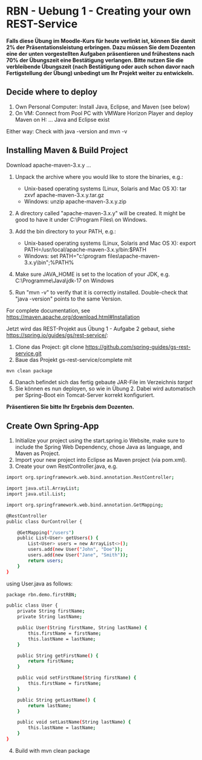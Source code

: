 # RBN - Uebung 1 - Creating your own REST-Service

**Falls diese Übung im Moodle-Kurs für heute verlinkt ist, können Sie damit 2% der Präsentationsleistung erbringen. Dazu müssen Sie 
dem Dozenten eine der unten vorgestellten Aufgaben präsentieren und frühestens nach 70% der Übungszeit eine Bestätigung verlangen. Bitte nutzen Sie die verbleibende 
Übungszeit (nach Bestätigung oder auch schon davor nach Fertigstellung der Übung) unbedingt um Ihr Projekt weiter zu entwickeln.**

## Decide where to deploy

1. Own Personal Computer: Install Java, Eclipse, and Maven (see below)
2. On VM: Connect from Pool PC with VMWare Horizon Player and deploy Maven on H: ... Java and Eclipse exist

Either way: Check with java -version and mvn -v

## Installing Maven & Build Project
    
Download apache-maven-3.x.y ...   
    
1. Unpack the archive where you would like to store the binaries, e.g.:
   * Unix-based operating systems (Linux, Solaris and Mac OS X):
      tar zxvf apache-maven-3.x.y.tar.gz
   * Windows:
      unzip apache-maven-3.x.y.zip

2. A directory called "apache-maven-3.x.y" will be created. It might be good to have it under C:\Program Files\ on Windows.

3. Add the bin directory to your PATH, e.g.:

    * Unix-based operating systems (Linux, Solaris and Mac OS X):
      export PATH=/usr/local/apache-maven-3.x.y/bin:$PATH
    * Windows:
      set PATH="c:\program files\apache-maven-3.x.y\bin";%PATH%

4. Make sure JAVA_HOME is set to the location of your JDK, e.g. C:\Programme\Java\jdk-17 on Windows

5. Run "mvn -v" to verify that it is correctly installed. Double-check that "java -version" points to the same Version.

For complete documentation, see https://maven.apache.org/download.html#Installation

Jetzt wird das REST-Projekt aus Übung 1 - Aufgabe 2 gebaut, siehe https://spring.io/guides/gs/rest-service/:

1. Clone das Project: git clone https://github.com/spring-guides/gs-rest-service.git
2. Baue das Projekt gs-rest-service/complete mit 
```bash
mvn clean package
```
4. Danach befindet sich das fertig gebaute JAR-File im Verzeichnis *target*
5. Sie können es nun deployen, so wie in Übung 2. Dabei wird automatisch per Spring-Boot ein Tomcat-Server korrekt konfiguriert.

**Präsentieren Sie bitte Ihr Ergebnis dem Dozenten.**

## Create Own Spring-App

1. Initialize your project using the start.spring.io Website, make sure to include the Spring Web Dependency, chose Java as language, and Maven as Project.
2. Import your new project into Eclipse as Maven project (via pom.xml).
3. Create your own RestController.java, e.g.
```bash
import org.springframework.web.bind.annotation.RestController;

import java.util.ArrayList;
import java.util.List;

import org.springframework.web.bind.annotation.GetMapping;

@RestController
public class OurController {

    @GetMapping("/users")
    public List<User> getUsers() {
        List<User> users = new ArrayList<>();
        users.add(new User("John", "Doe"));
        users.add(new User("Jane", "Smith"));
        return users;
    }
}
```

using User.java as follows:

```bash
package rbn.demo.firstRBN;

public class User {
    private String firstName;
    private String lastName;

    public User(String firstName, String lastName) {
        this.firstName = firstName;
        this.lastName = lastName;
    }

    public String getFirstName() {
        return firstName;
    }

    public void setFirstName(String firstName) {
        this.firstName = firstName;
    }

    public String getLastName() {
        return lastName;
    }

    public void setLastName(String lastName) {
        this.lastName = lastName;
    }
}
```
4. Build with mvn clean package
